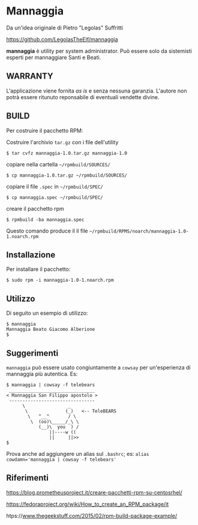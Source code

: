# Mannaggia

Da un'idea originale di Pietro "Legolas" Suffritti

https://github.com/LegolasTheElf/mannaggia

**mannaggia** è utility per system administrator. Può essere solo da sistemisti esperti
per mannaggiare Santi e Beati. 

## WARRANTY
L'applicazione viene fornita *as is* e senza nessuna garanzia. L'autore non potrà essere ritunuto reponsabile di eventuali vendette divine.

## BUILD

Per costruire il pacchetto RPM:

Costruire l'archivio `tar.gz` con i file dell'utility

```
$ tar cvfz mannaggia-1.0.tar.gz mannaggia-1.0
```

copiare nella cartella `~/rpmbuild/SOURCES/`

```
$ cp mannaggia-1.0.tar.gz ~/rpmbuild/SOURCES/
```

copiare il file `.spec` in `~/rpmbuild/SPEC/`

```
$ cp mannaggia.spec ~/rpmbuild/SPEC/
```
creare il pacchetto rpm

```
$ rpmbuild -ba mannaggia.spec
```

Questo comando produce il il file `~/rpmbuild/RPMS/noarch/mannaggia-1.0-1.noarch.rpm`

## Installazione

Per installare il pacchetto:

```
$ sudo rpm -i mannaggia-1.0-1.noarch.rpm
```

## Utilizzo

Di seguito un esempio di utilizzo:

```
$ mannaggia
Mannaggia Beato Giacomo Alberione
$ 
```
## Suggerimenti

`mannaggia` può essere usato congiuntamente a `cowsay` per un'esperienza di mannaggia più autentica. Es:
```
$ mannaggia | cowsay -f telebears
 ________________________________
< Mannaggia San Filippo apostolo >
 --------------------------------
      \                _
       \              (_)   <-- TeleBEARS
        \   ^__^       / \
         \  (oo)\_____/_\ \
            (__)\  you  ) /
                ||----w ((
                ||     ||>> 
$ 
```
Prova anche ad aggiungere un alias sul `.bashrc`; es: `alias cowdamn='mannaggia | cowsay -f telebears'`

## Riferimenti

https://blog.prometheusproject.it/creare-pacchetti-rpm-su-centosrhel/ 

https://fedoraproject.org/wiki/How_to_create_an_RPM_package/it

htps://www.thegeekstuff.com/2015/02/rpm-build-package-example/